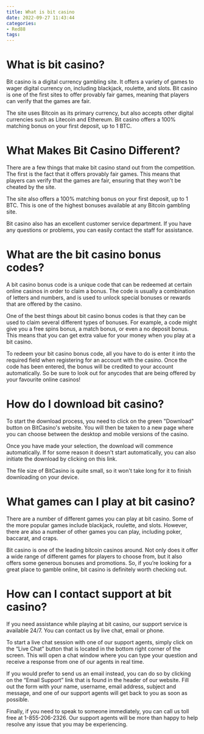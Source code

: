 ```yaml
---
title: What is bit casino
date: 2022-09-27 11:43:44
categories:
- Red88
tags:
---
```



#  What is bit casino?

Bit casino is a digital currency gambling site. It offers a variety of games to wager digital currency on, including blackjack, roulette, and slots. Bit casino is one of the first sites to offer provably fair games, meaning that players can verify that the games are fair.

The site uses Bitcoin as its primary currency, but also accepts other digital currencies such as Litecoin and Ethereum. Bit casino offers a 100% matching bonus on your first deposit, up to 1 BTC.

# What Makes Bit Casino Different?

There are a few things that make bit casino stand out from the competition. The first is the fact that it offers provably fair games. This means that players can verify that the games are fair, ensuring that they won't be cheated by the site.

The site also offers a 100% matching bonus on your first deposit, up to 1 BTC. This is one of the highest bonuses available at any Bitcoin gambling site.

Bit casino also has an excellent customer service department. If you have any questions or problems, you can easily contact the staff for assistance.

#  What are the bit casino bonus codes?

A bit casino bonus code is a unique code that can be redeemed at certain online casinos in order to claim a bonus. The code is usually a combination of letters and numbers, and is used to unlock special bonuses or rewards that are offered by the casino.

One of the best things about bit casino bonus codes is that they can be used to claim several different types of bonuses. For example, a code might give you a free spins bonus, a match bonus, or even a no deposit bonus. This means that you can get extra value for your money when you play at a bit casino.

To redeem your bit casino bonus code, all you have to do is enter it into the required field when registering for an account with the casino. Once the code has been entered, the bonus will be credited to your account automatically. So be sure to look out for anycodes that are being offered by your favourite online casinos!

#  How do I download bit casino?

To start the download process, you need to click on the green "Download" button on BitCasino's website. You will then be taken to a new page where you can choose between the desktop and mobile versions of the casino.

Once you have made your selection, the download will commence automatically. If for some reason it doesn't start automatically, you can also initiate the download by clicking on this link.

The file size of BitCasino is quite small, so it won't take long for it to finish downloading on your device.

#  What games can I play at bit casino?

There are a number of different games you can play at bit casino. Some of the more popular games include blackjack, roulette, and slots. However, there are also a number of other games you can play, including poker, baccarat, and craps.

Bit casino is one of the leading bitcoin casinos around. Not only does it offer a wide range of different games for players to choose from, but it also offers some generous bonuses and promotions. So, if you’re looking for a great place to gamble online, bit casino is definitely worth checking out.

#  How can I contact support at bit casino?

If you need assistance while playing at bit casino, our support service is available 24/7. You can contact us by live chat, email or phone.

To start a live chat session with one of our support agents, simply click on the “Live Chat” button that is located in the bottom right corner of the screen. This will open a chat window where you can type your question and receive a response from one of our agents in real time.

If you would prefer to send us an email instead, you can do so by clicking on the “Email Support” link that is found in the header of our website. Fill out the form with your name, username, email address, subject and message, and one of our support agents will get back to you as soon as possible.

Finally, if you need to speak to someone immediately, you can call us toll free at 1-855-206-2326. Our support agents will be more than happy to help resolve any issue that you may be experiencing.